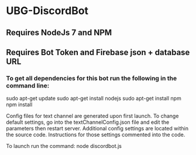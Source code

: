 # UBG-DiscordBot

## Requires NodeJs 7 and NPM
## Requires Bot Token and Firebase json + database URL

### To get all dependencies for this bot run the following in the command line:
sudo apt-get update
sudo apt-get install nodejs
sudo apt-get install npm
npm install

Config files for text channel are generated upon first launch. To change default settings, go into the
textChannelConfig.json file and edit the parameters then restart server. Additional config settings are located within
the source code. Instructions for those settings commented into the code.

To launch run the command: node discordbot.js
